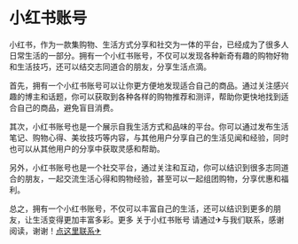 # 小红书账号

小红书，作为一款集购物、生活方式分享和社交为一体的平台，已经成为了很多人日常生活的一部分。拥有一个小红书账号，不仅可以发现各种新奇有趣的购物好物和生活技巧，还可以结交志同道合的朋友，分享生活点滴。

首先，拥有一个小红书账号可以让你更方便地发现适合自己的商品。通过关注感兴趣的博主和话题，你可以获取到各种各样的购物推荐和测评，帮助你更快地找到适合自己的商品，避免盲目消费。

其次，小红书账号也是一个展示自我生活方式和品味的平台。你可以通过发布生活笔记、购物心得、美妆技巧等内容，与其他用户分享自己的生活见闻和经验，同时也可以从其他用户的分享中获取灵感和帮助。

另外，小红书账号也是一个社交平台，通过关注和互动，你可以结识到很多志同道合的朋友，一起交流生活心得和购物经验，甚至可以一起组团购物，分享优惠和福利。

总之，拥有一个小红书账号，不仅可以丰富自己的生活，还可以结识到更多的朋友，让生活变得更加丰富多彩。更多 关于小红书账号 请通过✈与我们联系，感谢阅读，谢谢！[点这里联系✈](https://t.me/lm66bot)